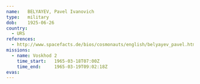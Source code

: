 ```yaml
---
name:	BELYAYEV, Pavel Ivanovich
type:	military
dob:	1925-06-26
country:
  - URS
references:
  - http://www.spacefacts.de/bios/cosmonauts/english/belyayev_pavel.htm
missions:
  - name: Voskhod 2
    time_start:   1965-03-18T07:00Z
    time_end:     1965-03-19T09:02:18Z
evas:
---
```

